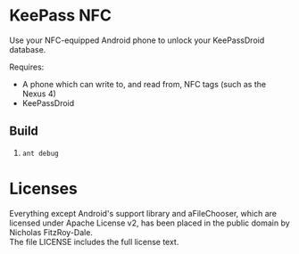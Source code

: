  
# KeePass NFC

Use your NFC-equipped Android phone to unlock your KeePassDroid database.

Requires:

* A phone which can write to, and read from, NFC tags (such as the Nexus 4)
* KeePassDroid

## Build

1. ``ant debug``

# Licenses
Everything except Android's support library and aFileChooser, which are licensed under Apache License v2, has been placed in the public domain by Nicholas FitzRoy-Dale.  
The file LICENSE includes the full license text.

